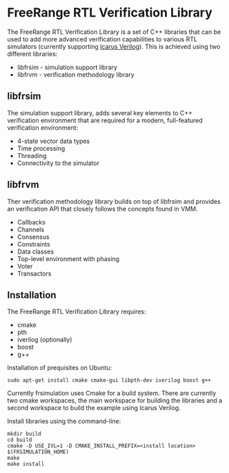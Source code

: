 FreeRange RTL Verification Library
===========================================================

The FreeRange RTL Verification Library is a set of C++ libraries that can be used to add more advanced verification capabilities to various RTL simulators (currently supporting [Icarus Verilog](http://iverilog.icarus.com/)).  This is achieved using two different libraries:

* libfrsim - simulation support library
* libfrvm - verification methodology library

libfrsim
--------

The simulation support library, adds several key elements to C++ verification environment that are required for a modern, full-featured verification environment:

* 4-state vector data types
* Time processing
* Threading
* Connectivity to the simulator

libfrvm
-------

Ther verification methodology library builds on top of libfrsim and provides an verification API that closely follows the concepts found in VMM.

* Callbacks
* Channels
* Consensus
* Constraints
* Data classes
* Top-level environment with phasing
* Voter
* Transactors

Installation
------------
The FreeRange RTL Verification Library requires:

* cmake
* pth
* iverilog (optionally)
* boost
* g++

Installation of prequisites on Ubuntu:

```
sudo apt-get install cmake cmake-gui libpth-dev iverilog boost g++
```

Currently frsimulation uses Cmake for a build system.  There are currently two cmake workspaces, the main workspace for building the libraries and a second workspace to build the example using Icarus Verilog.

Install libraries using the command-line:
```
mkdir build
cd build
cmake -D USE_IVL=1 -D CMAKE_INSTALL_PREFIX=<install location> $(FRSIMULATION_HOME)
make
make install
```

